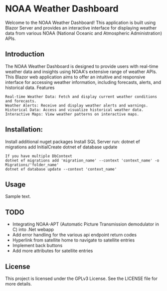 # NOAA Weather Dashboard

Welcome to the NOAA Weather Dashboard! This application is built using Blazor Server and provides an interactive interface for displaying weather data from various NOAA (National Oceanic and Atmospheric Administration) APIs.


## Introduction

The NOAA Weather Dashboard is designed to provide users with real-time weather data and insights using NOAA's extensive range of weather APIs. This Blazor web application aims to offer an intuitive and responsive interface for accessing weather information, including forecasts, alerts, and historical data.
Features

    Real-time Weather Data: Fetch and display current weather conditions and forecasts.
    Weather Alerts: Receive and display weather alerts and warnings.
    Historical Data: Access and visualize historical weather data.
    Interactive Maps: View weather patterns on interactive maps.
    

## Installation:
Install additional nuget packages
Install SQL Server
run: 
    dotnet ef migrations add InitialCreate
    dotnet ef database update

    If you have multiple DbContext
    dotnet ef migrations add 'migration_name' --context 'context_name' -o Migrations/'folder_name'
    dotnet ef database update --context 'context_name'


## Usage
Sample text.

## TODO
* Integrating NOAA-APT (Automatic Picture Transmission demodulator in C) into .Net webapp 
* Add error handling for the various api endpoint return codes
* Hyperlink from satellite home to navigate to satellite entries
* Implement back buttons
* Add more attributes for satellite entries

## License
This project is licensed under the GPLv3 License. See the LICENSE file for more details.
